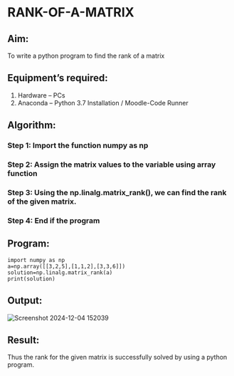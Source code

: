 # RANK-OF-A-MATRIX
## Aim:
To write a python program to find the rank of a matrix
## Equipment’s required:
1. 	Hardware – PCs
2. 	Anaconda – Python 3.7 Installation / Moodle-Code Runner
## Algorithm:
### Step 1: Import the function numpy as np
### Step 2: Assign the matrix values to the variable using array function
### Step 3: Using the np.linalg.matrix_rank(), we can find the rank of the given matrix.
### Step 4: End if the program
## Program:
```
import numpy as np
a=np.array([[3,2,5],[1,1,2],[3,3,6]])
solution=np.linalg.matrix_rank(a)
print(solution)
```
## Output:
![Screenshot 2024-12-04 152039](https://github.com/user-attachments/assets/b4a88e05-dc30-4a40-8602-c1ecb4254bfc)

## Result:
Thus the rank for the given matrix is successfully solved by  using a python program.

